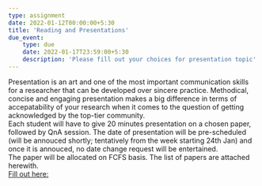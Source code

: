 ```yaml
---
type: assignment
date: 2022-01-12T00:00:00+5:30
title: 'Reading and Presentations'
due_event: 
    type: due
    date: 2022-01-17T23:59:00+5:30
    description: 'Please fill out your choices for presentation topic'
---
```

Presentation is an art and one of the most important communication skills for a researcher that can be developed over sincere practice. Methodical, concise and engaging presentation makes a big difference in terms of accepatability of your research when it comes to the question of getting acknowledged by the top-tier community.
<br />
Each student will have to give 20 minutes presentation on a chosen paper, followed by QnA session. The date of presentation will be pre-scheduled (will be annouced shortly; tentatively from the week starting 24th Jan) and once it is annouced, no date change request will be entertained. 
<br />
The paper will be allocated on FCFS basis. The list of papers are attached herewith.
<br />
[Fill out here:](https://forms.gle/GPuaGoY6N27mHecV6)
